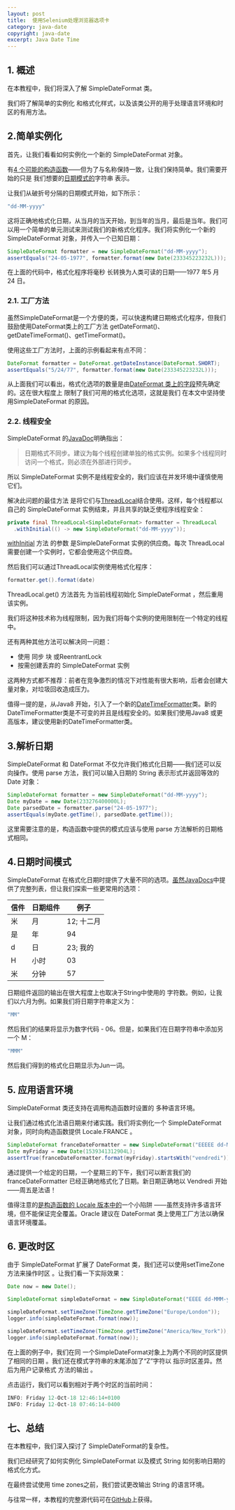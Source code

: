 ```yaml
---
layout: post
title:  使用Selenium处理浏览器选项卡
category: java-date
copyright: java-date
excerpt: Java Date Time
---
```


## 1. 概述

在本教程中，我们将深入了解 SimpleDateFormat 类。

我们将了解简单的实例化 和格式化样式，以及该类公开的用于处理语言环境和时区的有用方法。

## 2.简单实例化

首先，让我们看看如何实例化一个新的 SimpleDateFormat 对象。

有[4 个可能的构造函数](https://docs.oracle.com/en/java/javase/11/docs/api/java.base/java/text/SimpleDateFormat.html#constructor.summary)——但为了与名称保持一致，让我们保持简单。我们需要开始的只是 我们想要的[日期模式的](https://www.baeldung.com/java-simple-date-format#date_time_patterns)字符串 表示。

让我们从破折号分隔的日期模式开始，如下所示：

```java
"dd-MM-yyyy"
```

这将正确地格式化日期，从当月的当天开始，到当年的当月，最后是当年。我们可以用一个简单的单元测试来测试我们的新格式化程序。我们将实例化一个新的 SimpleDateFormat 对象，并传入一个已知日期：

```java
SimpleDateFormat formatter = new SimpleDateFormat("dd-MM-yyyy");
assertEquals("24-05-1977", formatter.format(new Date(233345223232L)));

```

在上面的代码中，格式化程序将毫秒 长转换为人类可读的日期——1977 年5 月 24 日。

### 2.1. 工厂方法

虽然SimpleDateFormat是一个方便的类，可以快速构建日期格式化程序，但我们鼓励使用DateFormat类上的工厂方法 getDateFormat()、getDateTimeFormat()、getTimeFormat()。

使用这些工厂方法时，上面的示例看起来有点不同：

```java
DateFormat formatter = DateFormat.getDateInstance(DateFormat.SHORT);
assertEquals("5/24/77", formatter.format(new Date(233345223232L)));
```

从上面我们可以看出，格式化选项的数量是由[DateFormat ](https://docs.oracle.com/en/java/javase/11/docs/api/java.base/java/text/DateFormat.html#field.detail)[类](https://docs.oracle.com/en/java/javase/11/docs/api/java.base/java/text/DateFormat.html#field.detail)[上的字段](https://docs.oracle.com/en/java/javase/11/docs/api/java.base/java/text/DateFormat.html#field.detail)预先确定的。这在很大程度上 限制了我们可用的格式化选项，这就是我们 在本文中坚持使用SimpleDateFormat 的原因。

### 2.2. 线程安全

SimpleDateFormat 的[JavaDoc](https://github.com/openjdk/jdk/blob/76507eef639c41bffe9a4bb2b8a5083291f41383/src/java.base/share/classes/java/text/SimpleDateFormat.java#L427)明确指出： 

>   日期格式不同步。建议为每个线程创建单独的格式实例。如果多个线程同时访问一个格式，则必须在外部进行同步。

所以 SimpleDateFormat 实例不是线程安全的，我们应该在并发环境中谨慎使用它们。

解决此问题的最佳方法 是将它们与[ThreadLocal](https://www.baeldung.com/java-threadlocal)结合使用。这样，每个线程都以自己的 SimpleDateFormat 实例结束，并且共享的缺乏使程序线程安全： 

```java
private final ThreadLocal<SimpleDateFormat> formatter = ThreadLocal
  .withInitial(() -> new SimpleDateFormat("dd-MM-yyyy"));
```

[withInitial](https://docs.oracle.com/en/java/javase/11/docs/api/java.base/java/lang/ThreadLocal.html#withInitial(java.util.function.Supplier)) 方法 的参数 是SimpleDateFormat 实例的供应商。每次 ThreadLocal 需要创建一个实例时，它都会使用这个供应商。

然后我们可以通过ThreadLocal实例使用格式化程序：

```java
formatter.get().format(date)
```

ThreadLocal.get() 方法首先 为当前线程初始化 SimpleDateFormat ，然后重用该实例。

我们将这种技术称为线程限制，因为我们将每个实例的使用限制在一个特定的线程中。

还有两种其他方法可以解决同一问题：

-   使用 同步 块 或ReentrantLock
-   按需创建丢弃的 SimpleDateFormat 实例

这两种方式都不推荐：前者在竞争激烈的情况下对性能有很大影响，后者会创建大量对象，对垃圾回收造成压力。

值得一提的是，从Java8 开始，引入了一个新的[DateTimeFormatter](https://www.baeldung.com/java-datetimeformatter)类。新的DateTimeFormatter类是不可变的并且是线程安全的。如果我们使用Java8 或更高版本，建议使用新的DateTimeFormatter类。

## 3.解析日期

SimpleDateFormat 和 DateFormat 不仅允许我们格式化日期——我们还可以反向操作。使用 parse 方法，我们可以输入日期的 String 表示形式并返回等效的 Date 对象：

```java
SimpleDateFormat formatter = new SimpleDateFormat("dd-MM-yyyy");
Date myDate = new Date(233276400000L);
Date parsedDate = formatter.parse("24-05-1977");
assertEquals(myDate.getTime(), parsedDate.getTime());
```

这里需要注意的是，构造函数中提供的模式应该与使用 parse 方法解析的日期格式相同。

## 4.日期时间模式

SimpleDateFormat 在格式化日期时提供了大量不同的选项。[虽然JavaDocs](https://docs.oracle.com/en/java/javase/11/docs/api/java.base/java/text/SimpleDateFormat.html)中提供了完整列表，但让我们探索一些更常用的选项：

| 信件 | 日期组件 | 例子       |
| ---- | -------- | ---------- |
| 米   | 月       | 12; 十二月 |
| 是   | 年       | 94         |
| d    | 日       | 23; 我的   |
| H    | 小时     | 03         |
| 米   | 分钟     | 57         |

日期组件返回的输出在很大程度上也取决于String中使用的 字符数。例如，让我们以六月为例。如果我们将日期字符串定义为：

```java
"MM"
```

然后我们的结果将显示为数字代码 - 06。但是，如果我们在日期字符串中添加另一个 M：

```java
"MMM"
```

然后我们得到的格式化日期显示为Jun一词。

## 5. 应用语言环境

SimpleDateFormat 类还支持在调用构造函数时设置的 多种语言环境。

让我们通过格式化法语日期来付诸实践。我们将实例化一个 SimpleDateFormat 对象，同时向构造函数提供 Locale.FRANCE 。

```java
SimpleDateFormat franceDateFormatter = new SimpleDateFormat("EEEEE dd-MMMMMMM-yyyy", Locale.FRANCE);
Date myFriday = new Date(1539341312904L);
assertTrue(franceDateFormatter.format(myFriday).startsWith("vendredi"));
```

通过提供一个给定的日期，一个星期三的下午，我们可以断言我们的 franceDateFormatter 已经正确地格式化了日期。新日期正确地以 Vendredi 开始——周五是法语！

值得注意的[是构造函数的 Locale 版本中的](https://docs.oracle.com/en/java/javase/11/docs/api/java.base/java/text/SimpleDateFormat.html#(java.lang.String,java.util.Locale))一个小陷阱 ——虽然支持许多语言环境，但不能保证完全覆盖。Oracle 建议在 DateFormat 类上使用工厂方法以确保语言环境覆盖。

## 6. 更改时区

由于 SimpleDateFormat 扩展了 DateFormat 类，我们还可以使用setTimeZone 方法来操作时区 。让我们看一下实际效果：

```java
Date now = new Date();

SimpleDateFormat simpleDateFormat = new SimpleDateFormat("EEEE dd-MMM-yy HH:mm:ssZ");

simpleDateFormat.setTimeZone(TimeZone.getTimeZone("Europe/London"));
logger.info(simpleDateFormat.format(now));

simpleDateFormat.setTimeZone(TimeZone.getTimeZone("America/New_York"));
logger.info(simpleDateFormat.format(now));
```

在上面的例子中，我们在同 一个SimpleDateFormat对象上为两个不同的时区提供了相同的日期 。我们还在模式字符串的末尾添加了“Z”字符以 指示时区差异。然后为用户记录格式 方法的输出 。

点击运行，我们可以看到相对于两个时区的当前时间：

```java
INFO: Friday 12-Oct-18 12:46:14+0100
INFO: Friday 12-Oct-18 07:46:14-0400
```

## 七、总结

在本教程中，我们深入探讨了 SimpleDateFormat的复杂性。

我们已经研究了如何实例化 SimpleDateFormat 以及模式 String 如何影响日期的格式化方式。

在最终尝试使用 time zones之前，我们尝试更改输出 String 的语言环境。

与往常一样，本教程的完整源代码可在[GitHub](https://github.com/tu-yucheng/taketoday-tutorial4j/tree/master/java-core-modules/java-date-operations-1)上获得。